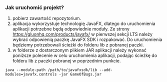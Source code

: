 ### Jak uruchomić projekt?

1. pobierz zawartość repozytorium.
2. aplikacja wykorzystuje technologię JavaFX, dlatego do uruchomienia aplikacji potrzebne 
będą odpowiednie moduły. Ze strony https://gluonhq.com/products/javafx/ w pierwszej sekcji LTS 
należy wybrać odpowienią paczkę JavaFX SDK i rozpakować. Do uruchomienia będziemy potrzebowali 
ścieżki do folderu lib z pobranej paczki.
3. w folderze z dostarczonym plikiem JAR aplikacji należy wykonać poniższe 
polecenie w celu uruchomienia aplikacji, podając ścieżkę do folderu lib
z paczki pobranej w poprzednim punkcie. 

```shell script
java --module-path /path/to/javafxsdk/lib --add-modules=javafx.controls -jar GameOfBugs.jar 
```